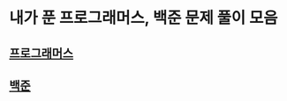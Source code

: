 # 내가 푼 프로그래머스, 백준 문제 풀이 모음

## [프로그래머스](https://programmers.co.kr/learn/challenges)

## [백준](https://www.acmicpc.net/problemset)

